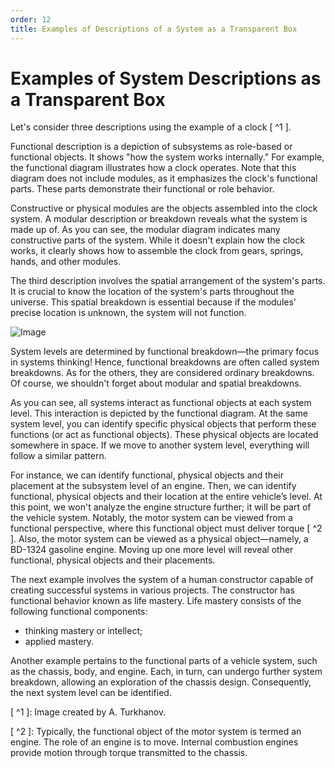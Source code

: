 ```yaml
---
order: 12
title: Examples of Descriptions of a System as a Transparent Box
---
```


# Examples of System Descriptions as a Transparent Box

Let's consider three descriptions using the example of a clock [ ^1 ].

Functional description is a depiction of subsystems as role-based or functional objects. It shows "how the system works internally." For example, the functional diagram illustrates how a clock operates. Note that this diagram does not include modules, as it emphasizes the clock's functional parts. These parts demonstrate their functional or role behavior.

Constructive or physical modules are the objects assembled into the clock system. A modular description or breakdown reveals what the system is made up of. As you can see, the modular diagram indicates many constructive parts of the system. While it doesn't explain how the clock works, it clearly shows how to assemble the clock from gears, springs, hands, and other modules.

The third description involves the spatial arrangement of the system's parts. It is crucial to know the location of the system's parts throughout the universe. This spatial breakdown is essential because if the modules' precise location is unknown, the system will not function.

![Image](./examples-of-descriptions-of-a-system-as-a-transparent-box-21.png)

System levels are determined by functional breakdown—the primary focus in systems thinking! Hence, functional breakdowns are often called system breakdowns. As for the others, they are considered ordinary breakdowns. Of course, we shouldn't forget about modular and spatial breakdowns.

As you can see, all systems interact as functional objects at each system level. This interaction is depicted by the functional diagram. At the same system level, you can identify specific physical objects that perform these functions (or act as functional objects). These physical objects are located somewhere in space. If we move to another system level, everything will follow a similar pattern.

For instance, we can identify functional, physical objects and their placement at the subsystem level of an engine. Then, we can identify functional, physical objects and their location at the entire vehicle’s level. At this point, we won't analyze the engine structure further; it will be part of the vehicle system. Notably, the motor system can be viewed from a functional perspective, where this functional object must deliver torque [ ^2 ]. Also, the motor system can be viewed as a physical object—namely, a BD-1324 gasoline engine. Moving up one more level will reveal other functional, physical objects and their placements.

The next example involves the system of a human constructor capable of creating successful systems in various projects. The constructor has functional behavior known as life mastery. Life mastery consists of the following functional components:

* thinking mastery or intellect;
* applied mastery.

Another example pertains to the functional parts of a vehicle system, such as the chassis, body, and engine. Each, in turn, can undergo further system breakdown, allowing an exploration of the chassis design. Consequently, the next system level can be identified.

[ ^1 ]: Image created by A. Turkhanov.

[ ^2 ]: Typically, the functional object of the motor system is termed an engine. The role of an engine is to move. Internal combustion engines provide motion through torque transmitted to the chassis.